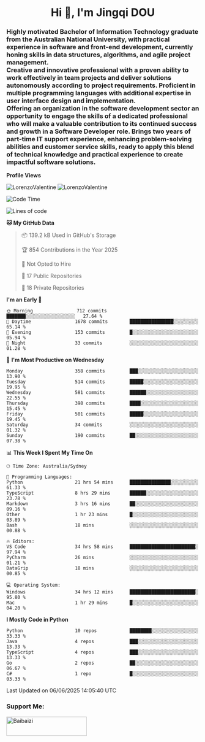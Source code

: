 <h1 align="center">Hi 👋, I'm Jingqi DOU</h1>
<h3 align="left">
Highly motivated Bachelor of Information Technology graduate from the Australian National University, with practical experience in software and front-end development, currently honing skills in data structures, algorithms, and agile project management. <br>
Creative and innovative professional with a proven ability to work effectively in team projects and deliver solutions autonomously according to project requirements. Proficient in multiple programming languages with additional expertise in user interface design and implementation. <br>
Offering an organization in the software development sector an opportunity to engage the skills of a dedicated professional who will make a valuable contribution to its continued success and growth in a Software Developer role. Brings two years of part-time IT support experience, enhancing problem-solving abilities and customer service skills, ready to apply this blend of technical knowledge and practical experience to create impactful software solutions.
</h3>

**Profile Views**<br>
<!-- <img src="https://count.getloli.com/get/@:name" alt="LorenzoValentine" theme="rule34" /> -->
<img src="https://count.getloli.com/@LorenzoValentine?name=LorenzoValentine&theme=asoul&padding=7&offset=0&align=center&scale=2&pixelated=1&darkmode=auto&prefix=020315" alt="LorenzoValentine" theme="rule34" />
<img src="https://count.getloli.com/@LorenzoValentine?name=LorenzoValentine&theme=food&padding=7&offset=0&align=center&scale=2&pixelated=1&darkmode=auto&prefix=020315" alt="LorenzoValentine" theme="rule34" />
 

<!--START_SECTION:waka-->
![Code Time](http://img.shields.io/badge/Code%20Time-2%2C041%20hrs%2036%20mins-blue)

![Lines of code](https://img.shields.io/badge/From%20Hello%20World%20I%27ve%20Written-457.7%20thousand%20lines%20of%20code-blue)

**🐱 My GitHub Data** 

> 📦 139.2 kB Used in GitHub's Storage 
 > 
> 🏆 854 Contributions in the Year 2025
 > 
> 🚫 Not Opted to Hire
 > 
> 📜 17 Public Repositories 
 > 
> 🔑 18 Private Repositories 
 > 
**I'm an Early 🐤** 

```text
🌞 Morning                712 commits         ███████░░░░░░░░░░░░░░░░░░   27.64 % 
🌆 Daytime                1678 commits        ████████████████░░░░░░░░░   65.14 % 
🌃 Evening                153 commits         █░░░░░░░░░░░░░░░░░░░░░░░░   05.94 % 
🌙 Night                  33 commits          ░░░░░░░░░░░░░░░░░░░░░░░░░   01.28 % 
```
📅 **I'm Most Productive on Wednesday** 

```text
Monday                   358 commits         ███░░░░░░░░░░░░░░░░░░░░░░   13.90 % 
Tuesday                  514 commits         █████░░░░░░░░░░░░░░░░░░░░   19.95 % 
Wednesday                581 commits         ██████░░░░░░░░░░░░░░░░░░░   22.55 % 
Thursday                 398 commits         ████░░░░░░░░░░░░░░░░░░░░░   15.45 % 
Friday                   501 commits         █████░░░░░░░░░░░░░░░░░░░░   19.45 % 
Saturday                 34 commits          ░░░░░░░░░░░░░░░░░░░░░░░░░   01.32 % 
Sunday                   190 commits         ██░░░░░░░░░░░░░░░░░░░░░░░   07.38 % 
```


📊 **This Week I Spent My Time On** 

```text
🕑︎ Time Zone: Australia/Sydney

💬 Programming Languages: 
Python                   21 hrs 54 mins      ███████████████░░░░░░░░░░   61.33 % 
TypeScript               8 hrs 29 mins       ██████░░░░░░░░░░░░░░░░░░░   23.78 % 
Markdown                 3 hrs 16 mins       ██░░░░░░░░░░░░░░░░░░░░░░░   09.16 % 
Other                    1 hr 23 mins        █░░░░░░░░░░░░░░░░░░░░░░░░   03.89 % 
Bash                     18 mins             ░░░░░░░░░░░░░░░░░░░░░░░░░   00.88 % 

🔥 Editors: 
VS Code                  34 hrs 58 mins      ████████████████████████░   97.94 % 
PyCharm                  26 mins             ░░░░░░░░░░░░░░░░░░░░░░░░░   01.21 % 
DataGrip                 18 mins             ░░░░░░░░░░░░░░░░░░░░░░░░░   00.85 % 

💻 Operating System: 
Windows                  34 hrs 12 mins      ████████████████████████░   95.80 % 
Mac                      1 hr 29 mins        █░░░░░░░░░░░░░░░░░░░░░░░░   04.20 % 
```

**I Mostly Code in Python** 

```text
Python                   10 repos            ████████░░░░░░░░░░░░░░░░░   33.33 % 
Java                     4 repos             ███░░░░░░░░░░░░░░░░░░░░░░   13.33 % 
TypeScript               4 repos             ███░░░░░░░░░░░░░░░░░░░░░░   13.33 % 
Go                       2 repos             ██░░░░░░░░░░░░░░░░░░░░░░░   06.67 % 
C#                       1 repo              █░░░░░░░░░░░░░░░░░░░░░░░░   03.33 % 
```




 Last Updated on 06/06/2025 14:05:40 UTC
<!--END_SECTION:waka-->

<!-- [![willianrod's wakatime stats](https://github-readme-stats.vercel.app/api/wakatime?username=lorenzoval2050)](https://github.com/anuraghazra/github-readme-stats) -->


<h3 align="left">Support Me:</h3>
<p><a href="https://www.buymeacoffee.com/Baibaizi"> <img align="left" src="https://cdn.buymeacoffee.com/buttons/v2/default-yellow.png" height="50" width="210" alt="Baibaizi" /></a></p><br><br>
